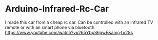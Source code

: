 # Arduino-Infrared-Rc-Car
I made this car from a cheap rc car. Can be controlled with an infrared TV remote or with an smart phone via bluetooth. https://www.youtube.com/watch?v=265YbpS6gwE&amp;t=28s

